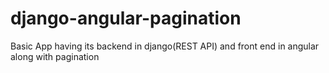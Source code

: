 # django-angular-pagination
Basic App having its backend in django(REST API) and front end in angular along with pagination
